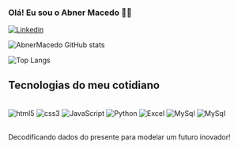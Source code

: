### Olá! Eu sou o Abner Macedo 🙋🏻
[![Linkedin](https://img.shields.io/badge/LinkedIn-0077B5?style=for-the-badge&logo=linkedin&logoColor=white)](www.linkedin.com/in/abner-macedo-60144a277/)
 
![AbnerMacedo GitHub stats](https://github-readme-stats.vercel.app/api?username=AbnerMacedo&show_icons=true&theme=transparent)
 
 
![Top Langs](https://github-readme-stats.vercel.app/api/top-langs/?username=AbnerMacedo&hide_progress=true)
 
## Tecnologias do meu cotidiano 
<div style="display: inline_block"><br/>
<img align="center" alt="html5" src="https://img.shields.io/badge/HTML5-E34F26?style=for-the-badge&logo=html5&logoColor=white"/>
<img align="center" alt="css3" src="https://img.shields.io/badge/CSS3-1572B6?style=for-the-badge&logo=css3&logoColor=white"/>
<img align="center" alt="JavaScript" src="https://img.shields.io/badge/JavaScript-F7DF1E?style=for-the-badge&logo=javascript&logoColor=black"/>
<img align="center" alt="Python" src="https://img.shields.io/badge/Python-14354C?style=for-the-badge&logo=python&logoColor=white"/>
<img align="center" alt="Excel" src="https://img.shields.io/badge/Microsoft_Excel-217346?style=for-the-badge&logo=microsoft-excel&logoColor=white"/>
<img align="center" alt="MySql" src="https://img.shields.io/badge/MySQL-00000F?style=for-the-badge&logo=mysql&logoColor=white"/> 
<img align="center" alt="MySql" src="https://img.shields.io/badge/PowerBI-F2C811?style=for-the-badge&logo=Power%20BI&logoColor=white"/> 
</div> <br/>
 
Decodificando dados do presente para modelar um futuro inovador!
